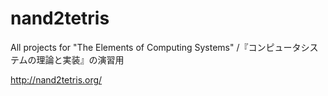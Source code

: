 # nand2tetris
All projects for "The Elements of Computing Systems" /『コンピュータシステムの理論と実装』の演習用

http://nand2tetris.org/

